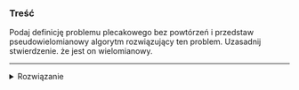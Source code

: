 ### Treść
Podaj definicję problemu plecakowego bez powtórzeń i przedstaw pseudowielomianowy algorytm rozwiązujący ten problem. Uzasadnij stwierdzenie. że jest on wielomianowy.

------
<details><summary>Rozwiązanie</summary>
<p>

